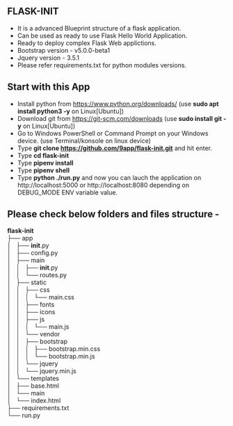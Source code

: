## FLASK-INIT

- It is a advanced Blueprint structure of a flask application.
- Can be used as ready to use Flask Hello World Application.
- Ready to deploy complex Flask Web applictions.
- Bootstrap version - v5.0.0-beta1
- Jquery version - 3.5.1
- Please refer requirements.txt for python modules versions.

## Start with this App

- Install python from https://www.python.org/downloads/  (use **sudo apt install python3 -y** on Linux[Ubuntu])
- Download git from https://git-scm.com/downloads  (use **sudo install git -y** on Linux[Ubuntu])
- Go to Windows PowerShell or Command Prompt on your Windows device.  (use Terminal/konsole on linux device)
- Type **git clone https://github.com/9app/flask-init.git** and hit enter.
- Type **cd flask-init**
- Type **pipenv install**
- Type **pipenv shell**
- Type **python ./run.py** and now you can lauch the application on http://localhost:5000 or http://localhost:8080 depending on DEBUG_MODE ENV variable value.


## Please check below folders and files structure -  

**flask-init**  
├── app  
│   ├── __init__.py  
│   ├── config.py  
│   ├── main  
│   │   ├── __init__.py  
│   │   └── routes.py  
│   ├── static  
│   │   ├── css  
│   │   │   └── main.css  
│   │   ├── fonts  
│   │   ├── icons  
│   │   ├── js  
│   │   │   └── main.js  
│   │   └── vendor  
│   │       ├── bootstrap  
│   │       │   ├── bootstrap.min.css  
│   │       │   └── bootstrap.min.js  
│   │       └── jquery  
│   │           └── jquery.min.js  
│   └── templates  
│       ├── base.html  
│       └── main  
│           └── index.html  
├── requirements.txt  
└── run.py  
